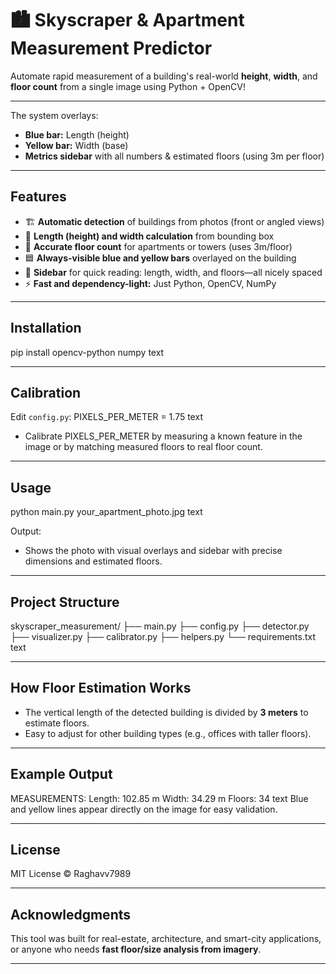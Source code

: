 # 🏙️ Skyscraper & Apartment Measurement Predictor

Automate rapid measurement of a building's real-world **height**, **width**, and **floor count** from a single image using Python + OpenCV!

---



The system overlays:
- **Blue bar:** Length (height)
- **Yellow bar:** Width (base)
- **Metrics sidebar** with all numbers & estimated floors (using 3m per floor)

---

## Features

- 🏗️ **Automatic detection** of buildings from photos (front or angled views)
- 📏 **Length (height) and width calculation** from bounding box
- 🎯 **Accurate floor count** for apartments or towers (uses 3m/floor)
- 🟦 **Always-visible blue and yellow bars** overlayed on the building
- 📰 **Sidebar** for quick reading: length, width, and floors—all nicely spaced
- ⚡ **Fast and dependency-light:** Just Python, OpenCV, NumPy

---

## Installation

pip install opencv-python numpy
text

---

## Calibration

Edit `config.py`:
PIXELS_PER_METER = 1.75
text
- Calibrate PIXELS_PER_METER by measuring a known feature in the image or by matching measured floors to real floor count.

---

## Usage

python main.py your_apartment_photo.jpg
text

Output:  
- Shows the photo with visual overlays and sidebar with precise dimensions and estimated floors.

---

## Project Structure

skyscraper_measurement/
├── main.py
├── config.py
├── detector.py
├── visualizer.py
├── calibrator.py
├── helpers.py
└── requirements.txt
text

---

## How Floor Estimation Works

- The vertical length of the detected building is divided by **3 meters** to estimate floors.
- Easy to adjust for other building types (e.g., offices with taller floors).

---

## Example Output

MEASUREMENTS:
Length: 102.85 m
Width: 34.29 m
Floors: 34
text
Blue and yellow lines appear directly on the image for easy validation.

---

## License

MIT License © Raghavv7989

---

## Acknowledgments

This tool was built for real-estate, architecture, and smart-city applications, or anyone who needs **fast floor/size analysis from imagery**.

---
